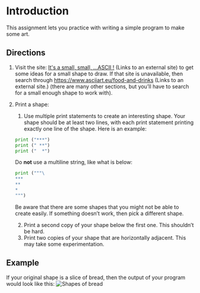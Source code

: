 # Introduction
This assignment lets you practice with writing a simple program to make some art.

## Directions
1. Visit the site:  [It's a small, small, ...ASCII !](http://www.oocities.org/spunk1111/small.htm) (Links to an external site) to get some ideas for a small shape to draw. If that site is unavailable, then search through https://www.asciiart.eu/food-and-drinks (Links to an external site.) (there are many other sections, but you’ll have to search for a small enough shape to work with).
2. Print a shape:
    1. Use multiple print statements to create an interesting shape. Your shape should be at least two lines, with each print statement printing exactly one line of the shape. Here is an example:
    ```python
    print ("***")
    print (" **")
    print ("  *")
    ```

    Do **not** use a multiline string, like what is below:
    ```python
    print ("""\
    ***
    **
    *
    """)
    ```
    Be aware that there are some shapes that you might not be able to create easily. If something doesn’t work, then pick a different shape.

    2. Print a second copy of your shape below the first one. This shouldn’t be hard.
    3. Print two copies of your shape that are horizontally adjacent. This may take some experimentation.
    
## Example
If your original shape is a slice of bread, then the output of your program would look like this:
![Shapes of bread](./images/Assignment_1_Example(1).png)
